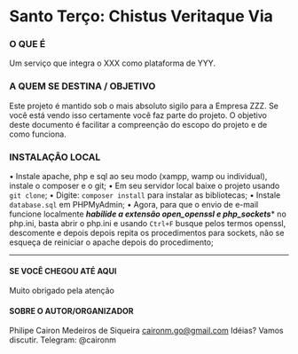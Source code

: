 
# Santo Terço: Chistus Veritaque Via

### O QUE É
Um serviço que integra o XXX como plataforma de YYY.

### A QUEM SE DESTINA / OBJETIVO
Este projeto é mantido sob o mais absoluto sigilo para a Empresa ZZZ. Se você está vendo isso certamente você faz parte do projeto. O objetivo deste documento é facilitar a compreenção do escopo do projeto e de como funciona.

### INSTALAÇÃO LOCAL
• Instale apache, php e sql ao seu modo (xampp, wamp ou individual), instale o composer e o git;
• Em seu servidor local baixe o projeto usando `git clone`;
• Digite: `composer install` para instalar as bibliotecas;
• Instale `database.sql` em PHPMyAdmin;
• Agora, para que o envio de e-mail funcione localmente *__habilide a extensão open_openssl e php_sockets__** no php.ini, basta abrir o php.ini e usando `Ctrl+F` busque pelos termos openssl, descomente e depois depois repita os procedimentos para sockets, não se esqueça de reiniciar o apache depois do procedimento;

----------------------------
#### SE VOCÊ CHEGOU ATÉ AQUI
Muito obrigado pela atenção

#### SOBRE O AUTOR/ORGANIZADOR
Philipe Cairon Medeiros de Siqueira
caironm.go@gmail.com
Idéias? Vamos discutir. Telegram: @caironm

